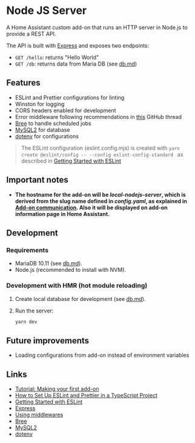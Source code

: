 # Node JS Server

A Home Assistant custom add-on that runs an HTTP server in Node.js to provide a REST API.

The API is built with [Express](https://expressjs.com/) and exposes two endpoints:

- `GET /hello`: returns "Hello World"
- `GET /db`: returns data from Maria DB (see [db.md](doc/db.md))

## Features

- ESLint and Prettier configurations for linting
- Winston for logging
- CORS headers enabled for development
- Error middleware following recommendations in [this](https://github.com/davidbanham/express-async-errors/issues/33) GitHub thread
- [Bree](https://www.npmjs.com/package/bree) to handle scheduled jobs
- [MySQL2](https://sidorares.github.io/node-mysql2/docs) for database
- [dotenv](https://www.npmjs.com/package/dotenv) for configurations

> The ESLint configuration (eslint.config.mjs) is created with `yarn create @eslint/config -- --config eslint-config-standard
` as described in [Getting Started with ESLint](https://eslint.org/docs/latest/use/getting-started)

## Important notes

- **The hostname for the add-on will be *local-nodejs-server*, which is derived from the slug name defined in *config.yaml*, as explained in [Add-on communication](https://developers.home-assistant.io/docs/add-ons/communication). Also it will be displayed on add-on information page in Home Assistant.**

## Development

### Requirements

- MariaDB 10.11 (see [db.md](doc/db.md)).
- Node.js (recommended to install with NVM).

### Development with HMR (hot module reloading)

1. Create local database for development (see [db.md](doc/db.md)).
2. Run the server:

    ```bash
    yarn dev
    ```

## Future improvements

- Loading configurations from add-on instead of environment variables

## Links

- [Tutorial: Making your first add-on](https://developers.home-assistant.io/docs/add-ons/tutorial)
- [How to Set Up ESLint and Prettier in a TypeScript Project](https://dev.to/forhad96/-how-to-set-up-eslint-and-prettier-in-a-typescript-project-3pi2)
- [Getting Started with ESLint](https://eslint.org/docs/latest/use/getting-started)
- [Express](https://expressjs.com/)
- [Using middlewares](https://expressjs.com/en/guide/using-middleware.html)
- [Bree](https://www.npmjs.com/package/bree)
- [MySQL2](https://sidorares.github.io/node-mysql2/docs)
- [dotenv](https://www.npmjs.com/package/dotenv)
